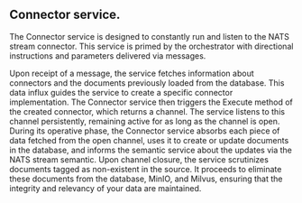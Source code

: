 ## Connector service.

The Connector service is designed to constantly run and listen to the NATS stream connector. This service is primed by the orchestrator with directional instructions and parameters delivered via messages.

Upon receipt of a message, the service fetches information about connectors and the documents previously loaded from the database. This data influx guides the service to create a specific connector implementation.
The Connector service then triggers the Execute method of the created connector, which returns a channel. The service listens to this channel persistently, remaining active for as long as the channel is open.
During its operative phase, the Connector service absorbs each piece of data fetched from the open channel, uses it to create or update documents in the database, and informs the semantic service about the updates via the NATS stream semantic.
Upon channel closure, the service scrutinizes documents tagged as non-existent in the source. It proceeds to eliminate these documents from the database, MinIO, and Milvus, ensuring that the integrity and relevancy of your data are maintained.